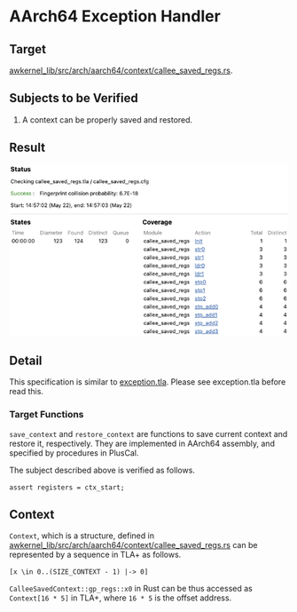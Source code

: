 # AArch64 Exception Handler

## Target

[awkernel_lib/src/arch/aarch64/context/callee_saved_regs.rs](../../../../../../../awkernel_lib/src/arch/aarch64/context/callee_saved_regs.rs).

## Subjects to be Verified

1. A context can be properly saved and restored.

## Result

![result](result.png)

## Detail

This specification is similar to [exception.tla](../../../../../../kernel/asm/aarch64/exception.S/README.md).
Please see exception.tla before read this.

### Target Functions

`save_context` and `restore_context` are functions to save current context and restore it, respectively.
They are implemented in AArch64 assembly,
and specified by procedures in PlusCal.

The subject described above is verified as follows.

```
assert registers = ctx_start;
```

## Context

`Context`, which is a structure, defined in [awkernel_lib/src/arch/aarch64/context/callee_saved_regs.rs](../../../../../../../awkernel_lib/src/arch/aarch64/context/callee_saved_regs.rs) can be represented by a sequence in TLA+
as follows.

```
[x \in 0..(SIZE_CONTEXT - 1) |-> 0]
```

`CalleeSavedContext::gp_regs::x0` in Rust can be thus accessed as `Context[16 * 5]` in TLA+,
where `16 * 5` is the offset address.
